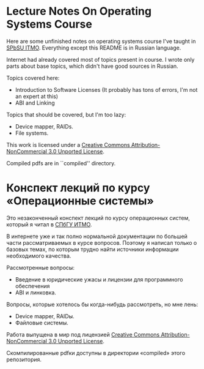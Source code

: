 Lecture Notes On Operating Systems Course
=========================================

Here are some unfinished notes on operating systems course
I've taught in [SPbSU ITMO](http://www.ifmo.ru/).
Everything except this README is in Russian language.

Internet had already covered most of topics present in course.
I wrote only parts about base topics, which didn't have good sources in Russian.

Topics covered here:

* Introduction to Software Licenses (It probably has tons of errors, I'm not an expert at this)
* ABI and Linking

Topics that should be covered, but I'm too lazy:

* Device mapper, RAIDs.
* File systems.

This work is licensed under a [Creative Commons Attribution-NonCommercial 3.0
Unported License](http://creativecommons.org/licenses/by-nc/3.0/).

Compiled pdfs are in ``compiled'' directory.

Конспект лекций по курсу «Операционные системы»
===============================================

Это незаконченный конспект лекций по курсу операционных систем, который я читал
в [СПбГУ ИТМО](http://www.ifmo.ru/).

В интернете уже и так полно нормальной документации по большей части
рассматриваемых в курсе вопросов.
Поэтому я написал только о базовых темах, по которым трудно найти источники
информации необходимого качества.

Рассмотренные вопросы:

* Введение в юридические ужасы и лицензии для программного обеспечения
* ABI и линковка.

Вопросы, которые хотелось бы когда-нибудь рассмотреть, но мне лень:

* Device mapper, RAIDы.
* Файловые системы.

Работа выпущена в мир под лицензией [Creative Commons Attribution-NonCommercial
3.0 Unported License](http://creativecommons.org/licenses/by-nc/3.0/).

Скомпилированные pdfки доступны в директории «compiled» этого репозитория.
